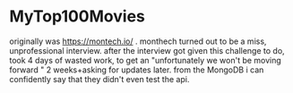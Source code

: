 # MyTop100Movies
originally was https://montech.io/ .
monthech turned out to be a miss, unprofessional interview. 
after the interview got given this challenge to do, took 4 days of wasted work, to get an "unfortunately we won't be moving forward " 2 weeks+asking for updates later.
from the MongoDB i can confidently say that they didn't even test the api.
